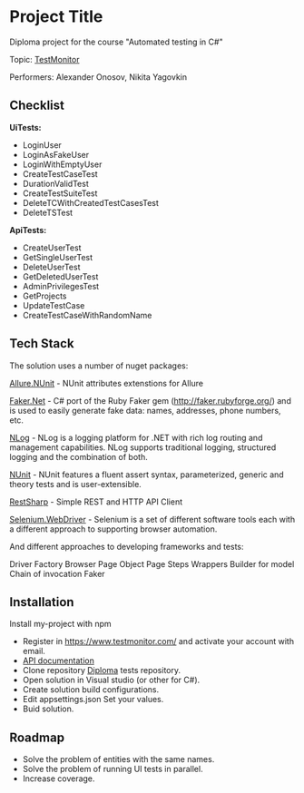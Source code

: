 # Project Title

Diploma project for the course "Automated testing in C#"

Topic: [TestMonitor](https://www.testmonitor.com/)

Performers: Alexander Onosov, Nikita Yagovkin
## Checklist

**UiTests:**

* LoginUser
* LoginAsFakeUser
* LoginWithEmptyUser
* CreateTestCaseTest
* DurationValidTest
* СreateTestSuiteTest
* DeleteTCWithCreatedTestCasesTest
* DeleteTSTest

**ApiTests:**

* CreateUserTest
* GetSingleUserTest
* DeleteUserTest
* GetDeletedUserTest
* AdminPrivilegesTest
* GetProjects
* UpdateTestCase
* CreateTestCaseWithRandomName
## Tech Stack

The solution uses a number of nuget packages:

[Allure.NUnit](https://www.nuget.org/packages/Allure.NUnit/2.9.5-preview.1) - NUnit attributes extenstions for Allure

[Faker.Net](https://www.nuget.org/packages/Faker.Net) - C# port of the Ruby Faker gem (http://faker.rubyforge.org/) and is used to easily generate fake data: names, addresses, phone numbers, etc.

[NLog](https://www.nuget.org/packages/NLog) - NLog is a logging platform for .NET with rich log routing and management capabilities. NLog supports traditional logging, structured logging and the combination of both.

[NUnit](https://www.nuget.org/packages/NUnit) - NUnit features a fluent assert syntax, parameterized, generic and theory tests and is user-extensible.

[RestSharp](https://www.nuget.org/packages/RestSharp/110.2.1-alpha.0.10) - Simple REST and HTTP API Client

[Selenium.WebDriver](https://www.nuget.org/packages/Selenium.WebDriver) - Selenium is a set of different software tools each with a different approach to supporting browser automation.


And different approaches to developing frameworks and tests:

Driver Factory
Browser
Page Object
Page Steps
Wrappers
Builder for model
Chain of invocation
Faker
## Installation

Install my-project with npm

 - Register in https://www.testmonitor.com/ and activate your account with email.
 - [API documentation](https://docs.testmonitor.com/#section/About-the-TestMonitor-API)
 - Clone repository [Diploma](https://github.com/sanyalyao/Diploma) tests repository.
 - Open solution in Visual studio (or other for C#).
 - Create solution build configurations.
 - Edit appsettings.json Set your values.
 - Buid solution.
## Roadmap

- Solve the problem of entities with the same names. 
- Solve the problem of running UI tests in parallel. 
- Increase coverage.
